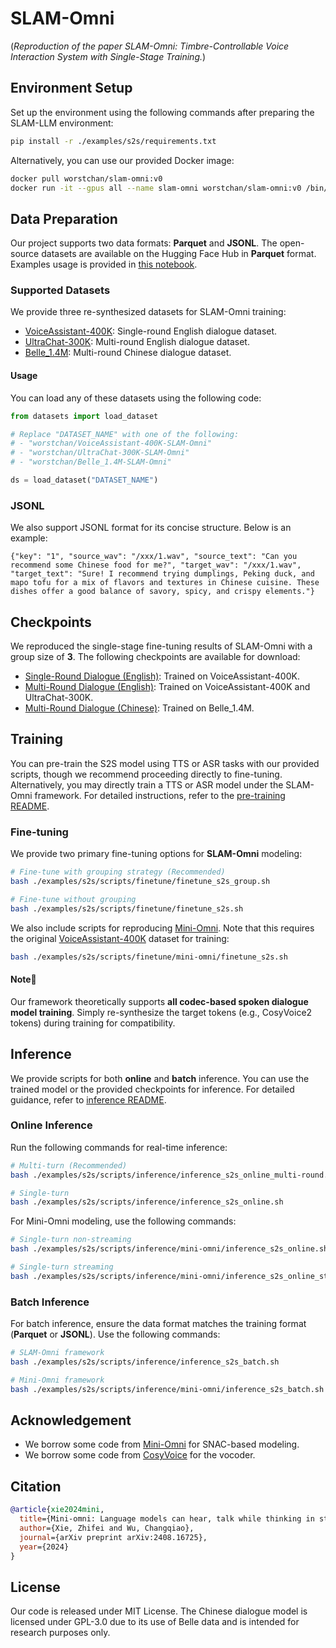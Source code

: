 # SLAM-Omni
(*Reproduction of the paper SLAM-Omni: Timbre-Controllable Voice Interaction System with Single-Stage Training.*)

## Environment Setup
Set up the environment using the following commands after preparing the SLAM-LLM environment:
```bash
pip install -r ./examples/s2s/requirements.txt
```

Alternatively, you can use our provided Docker image:
```bash
docker pull worstchan/slam-omni:v0
docker run -it --gpus all --name slam-omni worstchan/slam-omni:v0 /bin/bash
```

## Data Preparation

Our project supports two data formats: **Parquet** and **JSONL**. The open-source datasets are available on the Hugging Face Hub in **Parquet** format. Examples usage is provided in [this notebook](./demo/demo_data/demo.ipynb).

### Supported Datasets
We provide three re-synthesized datasets for SLAM-Omni training: 
- [VoiceAssistant-400K](https://huggingface.co/datasets/worstchan/VoiceAssistant-400K-SLAM-Omni): Single-round English dialogue dataset. 
- [UltraChat-300K](https://huggingface.co/datasets/worstchan/UltraChat-300K-SLAM-Omni): Multi-round English dialogue dataset. 
- [Belle_1.4M](https://huggingface.co/datasets/worstchan/Belle_1.4M-SLAM-Omni): Multi-round Chinese dialogue dataset.

#### Usage
You can load any of these datasets using the following code:
```python
from datasets import load_dataset

# Replace "DATASET_NAME" with one of the following:
# - "worstchan/VoiceAssistant-400K-SLAM-Omni"
# - "worstchan/UltraChat-300K-SLAM-Omni"
# - "worstchan/Belle_1.4M-SLAM-Omni"

ds = load_dataset("DATASET_NAME")
```

### JSONL
We also support JSONL format for its concise structure. Below is an example:
```jsonl
{"key": "1", "source_wav": "/xxx/1.wav", "source_text": "Can you recommend some Chinese food for me?", "target_wav": "/xxx/1.wav", "target_text": "Sure! I recommend trying dumplings, Peking duck, and mapo tofu for a mix of flavors and textures in Chinese cuisine. These dishes offer a good balance of savory, spicy, and crispy elements."}
```

## Checkpoints
We reproduced the single-stage fine-tuning results of SLAM-Omni with a group size of **3**. The following checkpoints are available for download:
- [Single-Round Dialogue (English)](https://drive.google.com/drive/folders/1ZmM1h5ZTvS-piuN-msmctmZdi51GWLAu?usp=sharing): Trained on VoiceAssistant-400K.
- [Multi-Round Dialogue (English)](https://drive.google.com/drive/folders/1xBNrqR2LWC0uEjezjx4aUgdsbstisboS?usp=sharing): Trained on VoiceAssistant-400K and UltraChat-300K.
- [Multi-Round Dialogue (Chinese)](https://drive.google.com/drive/folders/1sExIp-UDdL37gb-mh9YlhuDIib0-wUVP?usp=sharing): Trained on Belle_1.4M.


## Training

You can pre-train the S2S model using TTS or ASR tasks with our provided scripts, though we recommend proceeding directly to fine-tuning. Alternatively, you may directly train a TTS or ASR model under the SLAM-Omni framework. For detailed instructions, refer to the [pre-training README](./scripts/pretrain/README.md).

### Fine-tuning
We provide two primary fine-tuning options for **SLAM-Omni** modeling:
```bash
# Fine-tune with grouping strategy (Recommended)
bash ./examples/s2s/scripts/finetune/finetune_s2s_group.sh

# Fine-tune without grouping
bash ./examples/s2s/scripts/finetune/finetune_s2s.sh
```

We also include scripts for reproducing [Mini-Omni](https://github.com/gpt-omni/mini-omni). Note that this requires the original [VoiceAssistant-400K](https://huggingface.co/datasets/gpt-omni/VoiceAssistant-400K) dataset for training:
```bash
bash ./examples/s2s/scripts/finetune/mini-omni/finetune_s2s.sh
```

#### Note💫
Our framework theoretically supports **all codec-based spoken dialogue model training**. Simply re-synthesize the target tokens (e.g., CosyVoice2 tokens) during training for compatibility.

## Inference
We provide scripts for both **online** and **batch** inference. You can use the trained model or the provided checkpoints for inference. For detailed guidance, refer to [inference README](./scripts/inference/README.md).



### Online Inference
Run the following commands for real-time inference:

```bash
# Multi-turn (Recommended)
bash ./examples/s2s/scripts/inference/inference_s2s_online_multi-round.sh

# Single-turn
bash ./examples/s2s/scripts/inference/inference_s2s_online.sh
```

For Mini-Omni modeling, use the following commands:
```bash
# Single-turn non-streaming
bash ./examples/s2s/scripts/inference/mini-omni/inference_s2s_online.sh

# Single-turn streaming
bash ./examples/s2s/scripts/inference/mini-omni/inference_s2s_online_stream.sh
```


### Batch Inference

For batch inference, ensure the data format matches the training format (**Parquet** or **JSONL**). Use the following commands:

```bash
# SLAM-Omni framework
bash ./examples/s2s/scripts/inference/inference_s2s_batch.sh

# Mini-Omni framework
bash ./examples/s2s/scripts/inference/mini-omni/inference_s2s_batch.sh
```


<!-- ## Gradio Demo -->


## Acknowledgement
- We borrow some code from [Mini-Omni](https://github.com/gpt-omni/mini-omni) for SNAC-based modeling.
- We borrow some code from [CosyVoice](https://github.com/FunAudioLLM/CosyVoice) for the vocoder.

## Citation
<!-- ```bibtex

``` -->

```bibtex
@article{xie2024mini,
  title={Mini-omni: Language models can hear, talk while thinking in streaming},
  author={Xie, Zhifei and Wu, Changqiao},
  journal={arXiv preprint arXiv:2408.16725},
  year={2024}
}
```

## License
Our code is released under MIT License. The Chinese dialogue model is licensed under GPL-3.0 due to its use of Belle data and is intended for research purposes only.